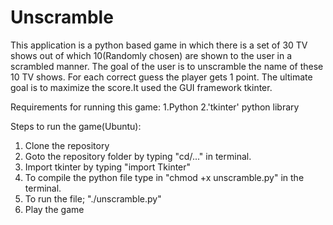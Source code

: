 # Unscramble
This application is a python based game in which there is a set of 30 TV shows out of which 10(Randomly chosen) are shown to the user in a scrambled manner. The goal of the user is to unscramble the name of these 10 TV shows. For each correct guess the player gets 1 point. The ultimate goal is to maximize the score.It used the GUI framework tkinter.

Requirements for running this game:
1.Python
2.'tkinter' python library

Steps to run the game(Ubuntu):
1. Clone the repository
2. Goto the repository folder by typing "cd/..." in terminal.
3. Import tkinter by typing "import Tkinter"
3. To compile the python file type in "chmod +x unscramble.py" in the terminal.
4. To run the file; "./unscramble.py"
5. Play the game
